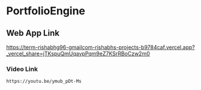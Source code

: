 # PortfolioEngine
## Web App Link
https://term-rishabhg96-gmailcom-rishabhs-projects-b9784caf.vercel.app?_vercel_share=jTKspuQmUqavpPqm9eZ7KSrRBoCzw2m0

### Video Link
```https://youtu.be/ymub_pDt-Ms```

